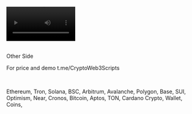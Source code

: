 <video src='https://github.com/user-attachments/assets/68d65c15-e6b1-4c0c-896f-1fddfad150b1' width=180/><video />
<br />





<br />
Other Side

For price and demo
t.me/CryptoWeb3Scripts

<br />

Ethereum, Tron, Solana, BSC, Arbitrum, Avalanche, Polygon, Base, SUI, Optimism, Near, Cronos, Bitcoin, Aptos, TON, Cardano
Crypto, Wallet, Coins,
